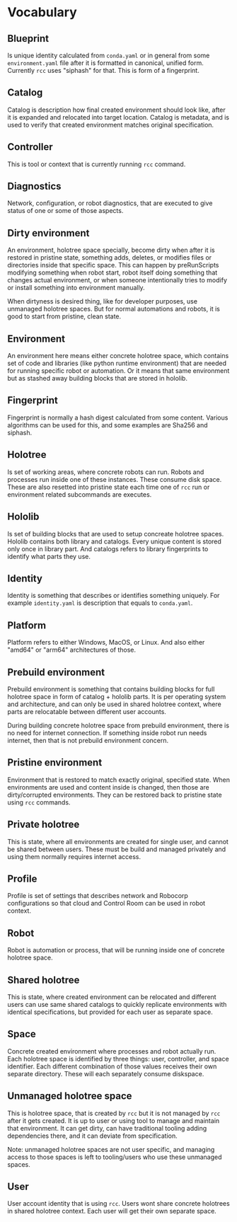# Vocabulary

## Blueprint

Is unique identity calculated from `conda.yaml` or in general from some
`environment.yaml` file after it is formatted in canonical, unified form.
Currently `rcc` uses "siphash" for that. This is form of a fingerprint.

## Catalog

Catalog is description how final created environment should look like, after
it is expanded and relocated into target location. Catalog is metadata, and
is used to verify that created environment matches original specification.

## Controller

This is tool or context that is currently running `rcc` command.

## Diagnostics

Network, configuration, or robot diagnostics, that are executed to give
status of one or some of those aspects.

## Dirty environment

An environment, holotree space specially, become dirty when after it is
restored in pristine state, something adds, deletes, or modifies files or
directories inside that specific space. This can happen by preRunScripts
modifying something when robot start, robot itself doing something that
changes actual environment, or when someone intentionally tries to modify
or install something into environment manually.

When dirtyness is desired thing, like for developer purposes, use unmanaged
holotree spaces. But for normal automations and robots, it is good to start
from pristine, clean state.

## Environment

An environment here means either concrete holotree space, which contains
set of code and libraries (like python runtime environment) that are needed
for running specific robot or automation. Or it means that same environment
but as stashed away building blocks that are stored in hololib.

## Fingerprint

Fingerprint is normally a hash digest calculated from some content. Various
algorithms can be used for this, and some examples are Sha256 and siphash.

## Holotree

Is set of working areas, where concrete robots can run. Robots and processes
run inside one of these instances. These consume disk space. These are also
resetted into pristine state each time one of `rcc` run or environment related
subcommands are executes.

## Hololib

Is set of building blocks that are used to setup concreate holotree spaces.
Hololib contains both library and catalogs. Every unique content is stored
only once in library part. And catalogs refers to library fingerprints to
identify what parts they use.

## Identity

Identity is something that describes or identifies something uniquely.
For example `identity.yaml` is description that equals to `conda.yaml`.

## Platform

Platform refers to either Windows, MacOS, or Linux. And also either "amd64"
or "arm64" architectures of those.

## Prebuild environment

Prebuild environment is something that contains building blocks for full
holotree space in form of catalog + hololib parts. It is per operating system
and architecture, and can only be used in shared holotree context, where
parts are relocatable between different user accounts.

During building concrete holotree space from prebuild environment, there is
no need for internet connection. If something inside robot run needs internet,
then that is not prebuild environment concern.

## Pristine environment

Environment that is restored to match exactly original, specified state.
When environments are used and content inside is changed, then those are
dirty/corrupted environments. They can be restored back to pristine state
using `rcc` commands.

## Private holotree

This is state, where all environments are created for single user, and cannot
be shared between users. These must be build and managed privately and using
them normally requires internet access.

## Profile

Profile is set of settings that describes network and Robocorp configurations
so that cloud and Control Room can be used in robot context.

## Robot

Robot is automation or process, that will be running inside one of concrete
holotree space.

## Shared holotree

This is state, where created environment can be relocated and different users
can use same shared catalogs to quickly replicate environments with identical
specifications, but provided for each user as separate space.

## Space

Concrete created environment where processes and robot actually run. Each
holotree space is identified by three things: user, controller, and space
identifier. Each different combination of those values receives their own
separate directory. These will each separately consume diskspace.

## Unmanaged holotree space

This is holotree space, that is created by `rcc` but it is not managed by
`rcc` after it gets created. It is up to user or using tool to manage and
maintain that environment. It can get dirty, can have traditional tooling
adding dependencies there, and it can deviate from specification.

Note: unmanaged holotree spaces are not user specific, and managing access
to those spaces is left to tooling/users who use these unmanaged spaces.

## User

User account identity that is using `rcc`. Users wont share concrete holotrees
in shared holotree context.  Each user will get their own separate space.
